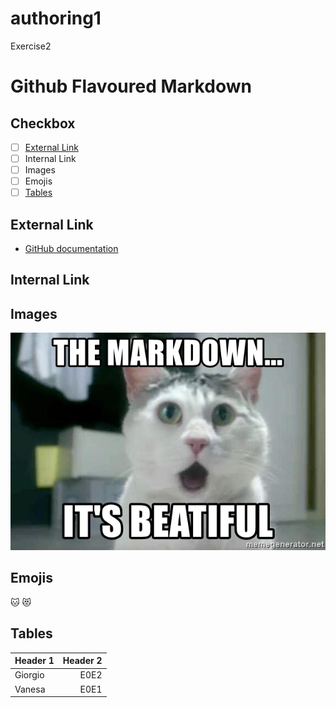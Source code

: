 # authoring1
Exercise2
# Github Flavoured Markdown

## Checkbox
- [ ] [External Link](#External-Link)
- [ ] Internal Link
- [ ] Images
- [ ] Emojis
- [ ] [Tables](#Tables)

## External Link
- [GitHub documentation](https://help.github.com/en)

## Internal Link

## Images
![some img description](images/the-markdown-its-beatiful.jpg)

## Emojis
:cat: :heart_eyes_cat:

## Tables
| Header 1 | Header 2| 
|:---------|--------:|
| Giorgio | E0E2 | 
| Vanesa  | E0E1 | 
